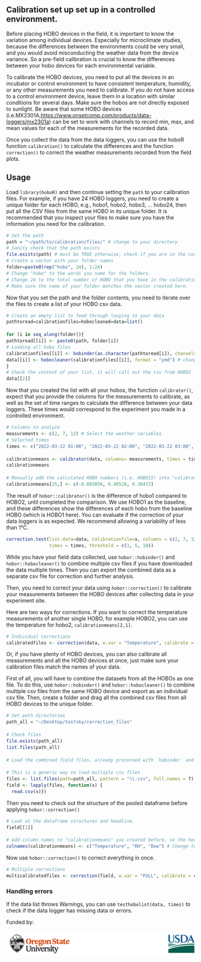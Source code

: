 ## Calibration set up set up in a controlled environment.
Before placing HOBO devices in the field, it is important to know the variation among individual devices. Especially for microclimate studies, because the differences between the environments could be very small, and you would avoid misconducting the weather data from the device variance. So a pre-field calibration is crucial to know the differences between your hobo devices for each environmental variable.  

To calibrate the HOBO devices, you need to put all the devices in an incubator or control environment to have consistent temperature, humidity, or any other measurements you need to calibrate. If you do not have access to a control environment device, leave them in a location with similar conditions for several days. Make sure the hobos are not directly exposed to sunlight. Be aware that some HOBO devices (i.e.MX2301A,https://www.onsetcomp.com/products/data-loggers/mx2301a) can be set to work with channels to record min, max, and mean values for each of the measurements for the recorded data.

Once you collect the data from the data loggers, you can use the hoboR function `calibration()` to calculate the differences and the function `correction()` to correct the weather measurements recorded from the field plots.

## Usage
Load `library(hoboR)` and then continue setting the `path` to your calibration files. For example, if you have 24 HOBO loggers, you need to create a unique folder for each HOBO, e.g., hobo1, hobo2, hobo3, ... hobo24, then put all the CSV files from the same HOBO in its unique folder. It is recommended that you inspect your files to make sure you have the information you need for the calibration. 

```R
# Set the path
path = "~/path/to/calibration/files/" # change to your directory
# Sanity check that the path exists
file.exists(path) # must be TRUE otherwise, check if you are in the correct folder
# Create a vector with your folder names 
folder=paste0(rep("hobo", 24), 1:24)
# Change "hobo" to the words you name for the folders.
# Change 24 to the total number of HOBO that you have in the calibration. 
# Make sure the name of your folder matches the vector created here.
```
Now that you set the path and the folder contents, you need to iterate over the files to create a list of your HOBO csv data.

```R
# Create an empty list to feed through looping to your data
pathtoread=calibrationfiles=hobocleaned=data=list()

for (i in seq_along(folder)){
pathtoread[[i]] <- paste0(path, folder[i])
# Loading all hobo files
calibrationfiles[[i]] <- hobinder(as.character(pathtoread[i]), channels = "ON" ) # channels is a new feature
data[[i]] <- hobocleaner(calibrationfiles[[i]], format = "ymd") # change the format to "mdy" if your DateTime format is MM/DD/YYYY
}
# Check the content of your list, it will call out the csv from HOBO2
data[[2]] 
```
Now that you created the list with all your hobos, the function `calibrator()`, 
expect that you provide the columns for the measurements to calibrate, as well as 
the set of time ranges to calculate the difference between your data loggers.
These times would correspond to the experiment you made in a controlled environment. 

```R
# Columns to analyze
measurements <- c(2, 7, 12) # Select the weather variables 
# Selected times
times <- c("2022-03-22 01:00", "2022-03-22 02:00", "2022-03-22 03:00", "2022-03-22 04:00","2022-03-22 05:00", "2022-03-22 06:00", "2022-03-22 07:00", "2022-03-22 08:00","2022-03-22 09:00") # Make sure you enter the date & time format with zeros, for example 08:00 instead of 8:00 for 8am.

calibrationmeans <- calibrator(data, columns= measurements, times = times) # for the hobo(s) with different length datasets, you will see a warning message. That HOBO won't be calculated, so you will see it as "NaN" when you call out the "calibrationmeans". For that HOBO you have to calculate the numbers manually, then add the numbers to "calibrationmeans" when applying the correction to the field collected data. 
calibrationmeans

# Manually add the calculated HOBO numbers (i.e. HOBO15) into "calibrationmeans", if any.
calibrationmeans[15,] <- c(-0.003056, 0.48528, 0.38472)  
```
The result of `hobor::calibrator()` is the difference of hobo1 compared to HOBO2,
until completed the comparison. We use HOBO1 as the baseline, and these differences show the differences of each hobo
from the baseline HOBO (which is HOBO1 here).
You can evaluate if the correction of your data loggers is as expected. We
recommend allowing a variability of less than 1°C.
```R
correction.test(list.data=data, calibrationfile=x, columns = c(2, 7, 12), 
                times = times, threshold = c(1, 5, 10))
```

While you have your field data collected, use `hobor::hobinder()` and `hobor::hobocleaner()` to combine multiple csv files if you have downloaded the data multiple times. Then you can export the combined data as a separate csv file for correction and further analysis.

Then, you need to correct your data using `hobor::correction()` to calibrate your 
measurements between the HOBO devices after collecting data in your experiment site.

Here are two ways for corrections. If you want to correct the temperature measurements of another single HOBO, for example HOBO2, you can use the 
temperature for hobo2, `calibrationmeans[2,1]`. 
```R
# Individual corrections
calibratedfiles <- correction(data, w.var = "Temperature", calibrate = "0.1089") # Change "data" to your combined HOBO file name
```
Or, if you have plenty of HOBO devices, you can also calibrate all measurements and all the HOBO devices at once, just make sure your calibration files match the names of your data.

First of all, you will have to combine the datasets from all the HOBOs as one file. To do this, use `hobor::hobinder()` and `hobor::hobocleaner()` to combine multiple csv files from the same HOBO device and export as an individual csv file. Then, create a folder and drag all the combined csv files from all HOBO devices to the unique folder.

```R
# Set path directories
path_all = "~/Desktop/testsky/correction_files"

# Check files
file.exists(path_all)
list.files(path_all)

# Load the combined field files, already processed with `hobinder` and `hobocleaner`.  

# This is a generic way to load multiple csv files
files <- list.files(path=path_all, pattern = "\\.csv", full.names = T)
field <- lapply(files, function(x) {
  read.csv(x)})
```

Then you need to check out the structure of the pooled dataframe before applying `hobor::correction()`

```R
# Look at the dataframe structures and headline.
field[[1]]

# Add column names to "calibrationmeans" you created before, so the headline matches the field dataframe.
colnames(calibrationmeans) <- c("Temperature", "RH", "Dew") # Change to fit your weather variables
```

Now use `hobor::correction()` to correct everything in once. 

```R
# Multiple corrections
multicalibratedfiles <- correction(field, w.var = "FULL", calibrate = calibrationmeans) # Change "field" to your data name
```

### Handling errors
If the data list throws Warnings, you can use `testhobolist(data, times)` to check if the data logger has missing data or errors. 



<p>Funded by:</p>
<img src="../images/osu-usda-logo.png" alt="OSU Logo" style="width: 900px;"/>
